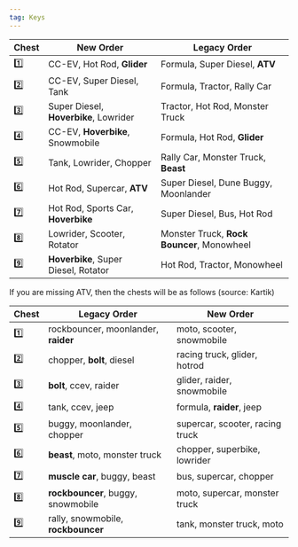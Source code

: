 ```yaml
---
tag: Keys
---
```

Chest | New Order | Legacy Order
-- | -- | --
1️⃣ | CC-EV, Hot Rod, **Glider** | Formula, Super Diesel, **ATV**
2️⃣ | CC-EV, Super Diesel, Tank | Formula, Tractor, Rally Car
3️⃣ | Super Diesel, **Hoverbike**, Lowrider | Tractor, Hot Rod, Monster Truck
4️⃣ | CC-EV, **Hoverbike**, Snowmobile | Formula, Hot Rod, **Glider**
5️⃣ | Tank, Lowrider, Chopper | Rally Car, Monster Truck, **Beast**
6️⃣ | Hot Rod, Supercar, **ATV** | Super Diesel, Dune Buggy, Moonlander
7️⃣ | Hot Rod, Sports Car, **Hoverbike** |  Super Diesel, Bus, Hot Rod
8️⃣ | Lowrider, Scooter, Rotator | Monster Truck, **Rock Bouncer**, Monowheel
9️⃣ | **Hoverbike**, Super Diesel, Rotator | Hot Rod, Tractor, Monowheel


If you are missing ATV, then the chests will be as follows (source: Kartik)


Chest | Legacy Order | New Order
-- | -- | --
1️⃣ | rockbouncer, moonlander, **raider** | moto, scooter, snowmobile
2️⃣ | chopper, **bolt**, diesel | racing truck, glider, hotrod
3️⃣ | **bolt**, ccev, raider | glider, raider, snowmobile
4️⃣ | tank, ccev, jeep | formula, **raider**, jeep
5️⃣ | buggy, moonlander, chopper | supercar, scooter, racing truck
6️⃣ | **beast**, moto, monster truck | chopper, superbike, lowrider
7️⃣ | **muscle car**, buggy, beast | bus, supercar, chopper
8️⃣ | **rockbouncer**, buggy, snowmobile | moto, supercar, monster truck
9️⃣ | rally, snowmobile, **rockbouncer** | tank, monster truck, moto

